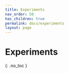 ```yaml
---
title: Experiments
nav_order: 50
has_children: true
permalink: docs/experiments
layout: page
---
```


# Experiments 
{: .no_toc }

